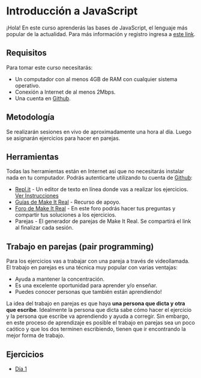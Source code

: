 # Introducción a JavaScript

¡Hola! En este curso aprenderás las bases de JavaScript, el lenguaje más popular de la actualidad. Para más información y registro ingresa a [este link](https://makeitreal.camp/introduccion-a-javascript-interacpedia?utm_source=github&utm_medium=web&utm_campaign=inbound).

## Requisitos

Para tomar este curso necesitarás:

* Un computador con al menos 4GB de RAM con cualquier sistema operativo.
* Conexión a Internet de al menos 2Mbps.
* Una cuenta en [Github](https://github.com/).

## Metodología

Se realizarán sesiones en vivo de aproximadamente una hora al día. Luego se asignarán ejercicios para hacer en parejas.

## Herramientas

Todas las herramientas están en Internet así que no necesitarás instalar nada en tu computador. Podrás autenticarte utilizando tu cuenta de [Github](https://github.com/):

* [Repl.it](https://repl.it/) - Un editor de texto en línea donde vas a realizar los ejercicios. [Ver Instrucciones](instrucciones-repl-editor-online.md)
* [Guías de Make It Real](https://guias.makeitreal.camp/javascript-i) - Recurso de apoyo.
* [Foro de Make It Real](https://foro.makeitreal.camp/) - En este foro podrás hacer tus preguntas y compartir tus soluciones a los ejercicios.
* Parejas - El generador de parejas de Make It Real. Se compartirá el link al finalizar cada sesión.

## Trabajo en parejas (pair programming)

Para los ejercicios vas a trabajar con una pareja a través de videollamada. El trabajo en parejas es una técnica muy popular con varias ventajas:

* Ayuda a mantener la concentración.
* Es una excelente oportunidad para aprender y/o enseñar.
* Puedes conocer personas que también están aprendiendo!

La idea del trabajo en parejas es que haya **una persona que dicta y otra que escribe**. Idealmente la persona que dicta sabe cómo hacer el ejercicio y la persona que escribe va aprendiendo y ayuda a corregir. Sin embargo, en este proceso de aprendizaje es posible el trabajo en parejas sea un poco caótico y que los dos terminen escribiendo, tienen que ir encontrando la mejor forma de trabajo.

## Ejercicios

* [Día 1](dia-1.md)
